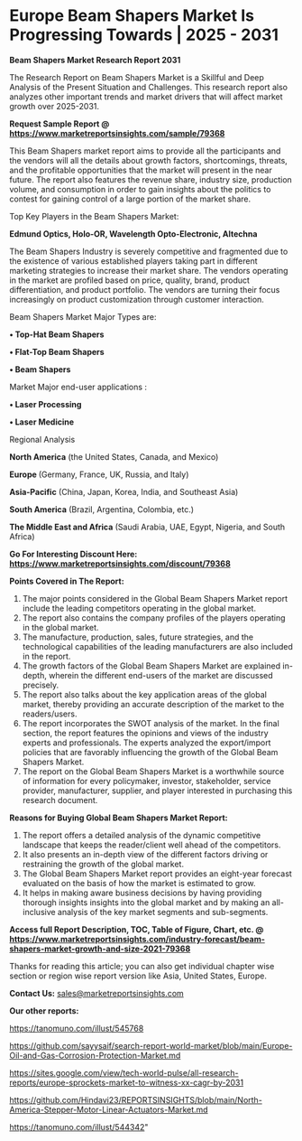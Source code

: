 # Europe Beam Shapers Market Is Progressing Towards | 2025 - 2031

<strong>Beam Shapers Market Research Report 2031</strong>

The Research Report on Beam Shapers Market is a Skillful and Deep Analysis of the Present Situation and Challenges. This research report also analyzes other important trends and market drivers that will affect market growth over 2025-2031.

<strong>Request Sample Report @ <a href=https://www.marketreportsinsights.com/sample/79368>https://www.marketreportsinsights.com/sample/79368</a></strong>

This Beam Shapers market report aims to provide all the participants and the vendors will all the details about growth factors, shortcomings, threats, and the profitable opportunities that the market will present in the near future. The report also features the revenue share, industry size, production volume, and consumption in order to gain insights about the politics to contest for gaining control of a large portion of the market share.

Top Key Players in the Beam Shapers Market:

<strong>Edmund Optics, Holo-OR, Wavelength Opto-Electronic, Altechna</strong>

The Beam Shapers Industry is severely competitive and fragmented due to the existence of various established players taking part in different marketing strategies to increase their market share. The vendors operating in the market are profiled based on price, quality, brand, product differentiation, and product portfolio. The vendors are turning their focus increasingly on product customization through customer interaction.

Beam Shapers Market Major Types are:

<strong>• Top-Hat Beam Shapers

• Flat-Top Beam Shapers

• Beam Shapers</strong>

Market Major end-user applications :

<strong>• Laser Processing

• Laser Medicine</strong>

Regional Analysis

</u><strong><b>North America</b></strong> (the United States, Canada, and Mexico)

<strong><b>Europe </b></strong>(Germany, France, UK, Russia, and Italy)

<strong><b>Asia-Pacific</b></strong> (China, Japan, Korea, India, and Southeast Asia)

<strong><b>South America</b></strong> (Brazil, Argentina, Colombia, etc.)

<strong><b>The Middle East and Africa</b></strong> (Saudi Arabia, UAE, Egypt, Nigeria, and South Africa)

<strong>Go For Interesting Discount Here: <a href=https://www.marketreportsinsights.com/discount/79368>https://www.marketreportsinsights.com/discount/79368</a></strong>

<strong>Points Covered in The Report:</strong>
<ol>
  <li>The major points considered in the Global Beam Shapers Market report include the leading competitors operating in the global market.</li>
  <li>The report also contains the company profiles of the players operating in the global market.</li>
  <li>The manufacture, production, sales, future strategies, and the technological capabilities of the leading manufacturers are also included in the report.</li>
  <li>The growth factors of the Global Beam Shapers Market are explained in-depth, wherein the different end-users of the market are discussed precisely.</li>
  <li>The report also talks about the key application areas of the global market, thereby providing an accurate description of the market to the readers/users.</li>
  <li>The report incorporates the SWOT analysis of the market. In the final section, the report features the opinions and views of the industry experts and professionals. The experts analyzed the export/import policies that are favorably influencing the growth of the Global Beam Shapers Market.</li>
  <li>The report on the Global Beam Shapers Market is a worthwhile source of information for every policymaker, investor, stakeholder, service provider, manufacturer, supplier, and player interested in purchasing this research document.</li>
</ol>
<strong>Reasons for Buying Global Beam Shapers Market Report:</strong>

<ol>
  <li>The report offers a detailed analysis of the dynamic competitive landscape that keeps the reader/client well ahead of the competitors.</li>
  <li>It also presents an in-depth view of the different factors driving or restraining the growth of the global market.</li>
  <li>The Global Beam Shapers Market report provides an eight-year forecast evaluated on the basis of how the market is estimated to grow.</li>
  <li>It helps in making aware business decisions by having providing thorough insights insights into the global market and by making an all-inclusive analysis of the key market segments and sub-segments.</li>
</ol>
<strong>Access full Report Description, TOC, Table of Figure, Chart, etc. @ <a href=https://www.marketreportsinsights.com/industry-forecast/beam-shapers-market-growth-and-size-2021-79368>https://www.marketreportsinsights.com/industry-forecast/beam-shapers-market-growth-and-size-2021-79368</a></strong>


Thanks for reading this article; you can also get individual chapter wise section or region wise report version like Asia, United States, Europe.

<strong>Contact Us:</strong>
sales@marketreportsinsights.com

<strong>Our other reports:</strong>

<a href=https://tanomuno.com/illust/545768>https://tanomuno.com/illust/545768</a>

<a href=https://github.com/sayysaif/search-report-world-market/blob/main/Europe-Oil-and-Gas-Corrosion-Protection-Market.md>https://github.com/sayysaif/search-report-world-market/blob/main/Europe-Oil-and-Gas-Corrosion-Protection-Market.md</a>

<a href=https://sites.google.com/view/tech-world-pulse/all-research-reports/europe-sprockets-market-to-witness-xx-cagr-by-2031>https://sites.google.com/view/tech-world-pulse/all-research-reports/europe-sprockets-market-to-witness-xx-cagr-by-2031</a>

<a href=https://github.com/Hindavi23/REPORTSINSIGHTS/blob/main/North-America-Stepper-Motor-Linear-Actuators-Market.md>https://github.com/Hindavi23/REPORTSINSIGHTS/blob/main/North-America-Stepper-Motor-Linear-Actuators-Market.md</a>

<a href=https://tanomuno.com/illust/544342>https://tanomuno.com/illust/544342</a>"
